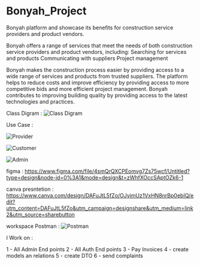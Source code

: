# Bonyah_Project

Bonyah platform and showcase its benefits for construction service providers and product vendors.





Bonyah offers a range of services that meet the needs of both construction service providers and product vendors, including:
Searching for services and products
Communicating with suppliers
Project management


Bonyah makes the construction process easier by providing access to a wide range of services and products from trusted suppliers.
The platform helps to reduce costs and improve efficiency by providing access to more competitive bids and more efficient project management.
Bonyah contributes to improving building quality by providing access to the latest technologies and practices.

Class Digram : 
![Class Digram](https://github.com/NasserNaif/Bonyah_Project/assets/96125347/dd32a174-c97b-4814-9a05-3f2c0526a6a9)


Use Case :

![Provider](https://github.com/NasserNaif/Bonyah_Project/assets/96125347/d1b4ffe9-56b6-4cc8-9c6d-734e9ca8a7fd)

![Customer](https://github.com/NasserNaif/Bonyah_Project/assets/96125347/f1e3bef5-4353-4bfa-9aa7-f37b12bcc537)

![Admin](https://github.com/NasserNaif/Bonyah_Project/assets/96125347/ae23af8d-9548-4c39-9731-89625b449797)


figma :  https://www.figma.com/file/4smQrQXCPEomvg7Zs75wcf/Untitled?type=design&node-id=0%3A1&mode=design&t=zWhfXOccSAptOZk6-1

canva presntetion : https://www.canva.com/design/DAFuJtL5fZo/OJyimUz1VxHN8nrBp0ebIQ/edit?utm_content=DAFuJtL5fZo&utm_campaign=designshare&utm_medium=link2&utm_source=sharebutton

workspace Postman : 
![Postman](https://github.com/NasserNaif/Bonyah_Project/assets/96125347/cd6a45d6-1971-4b1f-aa63-446c097063ee)


I Work on :

1 - All Admin End points
2 - All Auth End points
3 - Pay Invoices 
4 - create models an relations 
5 - create DTO 
6 - send complaints 

